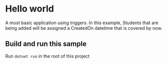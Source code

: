 ﻿# Hello world
A most basic application using triggers. In this example, Students that are being added will be assigned a CreatedOn datetime that is covered by now.

## Build and run this sample
Run `dotnet run` in the root of this project 
